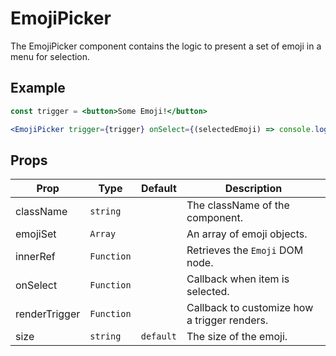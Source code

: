 # EmojiPicker

The EmojiPicker component contains the logic to present a set of emoji in a menu for selection.

## Example

```jsx
const trigger = <button>Some Emoji!</button>

<EmojiPicker trigger={trigger} onSelect={(selectedEmoji) => console.log(selectedEmoji) }/>
```

## Props

| Prop          | Type       | Default   | Description                                  |
| ------------- | ---------- | --------- | -------------------------------------------- |
| className     | `string`   |           | The className of the component.              |
| emojiSet      | `Array`    |           | An array of emoji objects.                   |
| innerRef      | `Function` |           | Retrieves the `Emoji` DOM node.              |
| onSelect      | `Function` |           | Callback when item is selected.              |
| renderTrigger | `Function` |           | Callback to customize how a trigger renders. |
| size          | `string`   | `default` | The size of the emoji.                       |
